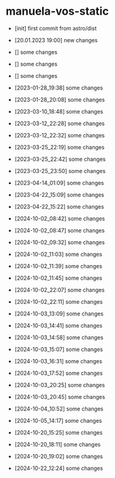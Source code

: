 # manuela-vos-static
- [init] first commit from astro/dist
- [20.01.2023 19:00] new changes
- [] some changes
- [] some changes
- [] some changes

- [2023-01-28_19:38] some changes

- [2023-01-28_20:08] some changes

- [2023-03-10_18:48] some changes

- [2023-03-12_22:28] some changes

- [2023-03-12_22:32] some changes

- [2023-03-25_22:19] some changes

- [2023-03-25_22:42] some changes

- [2023-03-25_23:50] some changes

- [2023-04-14_01:09] some changes

- [2023-04-22_15:09] some changes

- [2023-04-22_15:22] some changes

- [2024-10-02_08:42] some changes

- [2024-10-02_08:47] some changes

- [2024-10-02_09:32] some changes

- [2024-10-02_11:03] some changes

- [2024-10-02_11:39] some changes

- [2024-10-02_11:45] some changes

- [2024-10-02_22:07] some changes

- [2024-10-02_22:11] some changes

- [2024-10-03_13:09] some changes

- [2024-10-03_14:41] some changes

- [2024-10-03_14:58] some changes

- [2024-10-03_15:07] some changes

- [2024-10-03_16:31] some changes

- [2024-10-03_17:52] some changes

- [2024-10-03_20:25] some changes

- [2024-10-03_20:45] some changes

- [2024-10-04_10:52] some changes

- [2024-10-05_14:17] some changes

- [2024-10-20_15:25] some changes

- [2024-10-20_18:11] some changes

- [2024-10-20_19:02] some changes

- [2024-10-22_12:24] some changes

